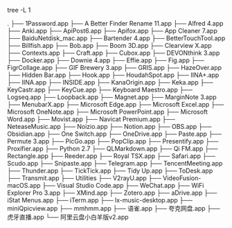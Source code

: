 tree -L 1

.
├── 1Password.app
├── A Better Finder Rename 11.app
├── Alfred 4.app
├── Anki.app
├── ApiPost6.app
├── Apifox.app
├── App Cleaner 7.app
├── BaiduNetdisk_mac.app
├── Bartender 4.app
├── BetterTouchTool.app
├── Billfish.app
├── Bob.app
├── Boom 3D.app
├── Clearview X.app
├── Contexts.app
├── Craft.app
├── Cubox.app
├── DEVONthink 3.app
├── Docker.app
├── Downie 4.app
├── Effie.app
├── Fig.app
├── FigrCollage.app
├── GIF Brewery 3.app
├── GRIS.app
├── HazeOver.app
├── Hidden Bar.app
├── Hook.app
├── HoudahSpot.app
├── IINA+.app
├── IINA.app
├── INSIDE.app
├── KanaOrigin.app
├── Keka.app
├── KeyCastr.app
├── KeyCue.app
├── Keyboard Maestro.app
├── Logseq.app
├── Loopback.app
├── Magnet.app
├── MarginNote 3.app
├── MenubarX.app
├── Microsoft Edge.app
├── Microsoft Excel.app
├── Microsoft OneNote.app
├── Microsoft PowerPoint.app
├── Microsoft Word.app
├── Movist.app
├── Navicat Premium.app
├── NeteaseMusic.app
├── Noizio.app
├── Notion.app
├── OBS.app
├── Obsidian.app
├── One Switch.app
├── OneDrive.app
├── Paste.app
├── Permute 3.app
├── PicGo.app
├── PopClip.app
├── Presentify.app
├── Proxifier.app
├── Python 2.7
├── QLMarkdown.app
├── Qi FM.app
├── Rectangle.app
├── Reeder.app
├── Royal TSX.app
├── Safari.app
├── Scudo.app
├── Snipaste.app
├── Telegram.app
├── TencentMeeting.app
├── Thunder.app
├── TickTick.app
├── Tidy Up.app
├── ToDesk.app
├── Transmit.app
├── Utilities
├── V2rayU.app
├── VideoFusion-macOS.app
├── Visual Studio Code.app
├── WeChat.app
├── WiFi Explorer Pro 3.app
├── XMind.app
├── Zotero.app
├── aDrive.app
├── iStat Menus.app
├── iTerm.app
├── lx-music-desktop.app
├── miniQpicview.app
├── mmhmm.app
├── 语雀.app
├── 夸克网盘.app
├── 虎牙直播.app
└── 阿里云盘小白羊版v2.app
